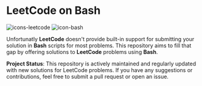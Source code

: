 # LeetCode on Bash
![icons-leetcode](https://github.com/HarutyunAg/leetcode-on-bash/assets/106912298/2966e125-cab2-4c06-a515-0e543389f950)
![icon-bash](https://github.com/HarutyunAg/leetcode-on-bash/assets/106912298/d37da303-337f-4b15-a56e-3e0f7f6c5ebe)

Unfortunatly __LeetCode__ doesn't provide built-in support for submitting your solution in __Bash__ scripts for most problems. This repository aims to fill that gap by offering solutions to __LeetCode__ problems using __Bash__.

__Project Status__: This repository is actively maintained and regularly updated with new solutions for LeetCode problems. If you have any suggestions or contributions, feel free to submit a pull request or open an issue.
